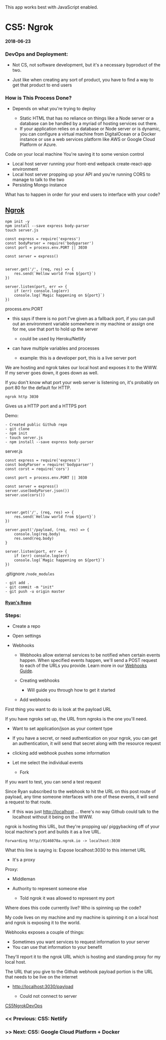 This app works best with JavaScript enabled.

# CS5: Ngrok

#### 2018-06-23

### DevOps and Deployment:

- Not CS, not software development, but it's a necessary byproduct of the two.

- Just like when creating any sort of product, you have to find a way to get that product to end users

### How is This Process Done?

- Depends on what you're trying to deploy

  - Static HTML that has no reliance on things like a Node server or a database can be handled by a myriad of hosting services out there.
  - If your application relies on a database or Node server or is dynamic, you can configure a virtual machine from DigitalOcean or a Docker instance or use a web services platform like AWS or Google Cloud Platform or Azure.

Code on your local machine You're saving it to some version control

- Local host server running your front-end webpack create-react-app environment
- Local host server propping up your API and you're running CORS to manage to talk to the two
- Persisting Mongo instance

What has to happen in order for your end users to interface with your code?

## [Ngrok](https://ngrok.com/)

    npm init -y
    npm install --save express body-parser
    touch server.js

    const express = require('express')
    const bodyParser = require('bodyparser')
    const port = process.env.PORT || 3030

    const server = express()


    server.get('/', (req, res) => {
        res.send(`Hellow world from ${port}`)
    })

    server.listen(port, err => {
        if (err) console.log(err)
        console.log(`Magic happening on ${port}`)
    })

process.env.PORT

- this says if there is no port I've given as a fallback port, if you can pull out an environment variable somewhere in my machine or assign one for me, use that port to hold up the server

  - could be used by Heroku/Netlify

- can have multiple variables and processes

  - example: this is a developer port, this is a live server port

We are hosting and ngrok takes our local host and exposes it to the WWW. If my server goes down, it goes down as well.

If you don't know what port your web server is listening on, it's probably on port 80 for the default for HTTP.

    ngrok http 3030

Gives us a HTTP port and a HTTPS port

Demo:

    - Created public Github repo
    - git clone
    - npm init
    - touch server.js
    - npm install --save express body-parser

server.js

    const express = require('express')
    const bodyParser = require('bodyparser')
    const corst = require('cors')

    const port = process.env.PORT || 3030

    const server = express()
    server.use(bodyParser.json())
    server.use(cors())



    server.get('/', (req, res) => {
        res.send(`Hellow world from ${port}`)
    })

    server.post('/payload, (req, res) => {
        console.log(req.body)
        res.send(req.body)
    }

    server.listen(port, err => {
        if (err) console.log(err)
        console.log(`Magic happening on ${port}`)
    })

.gitignore `/node_modules`

    - git add .
    - git commit -m "init"
    - git push -u origin master

#### [Ryan's Repo](https://github.com/ryanhca/ngrok-webhooks)

### Steps:

- Create a repo
- Open settings
- Webhooks

  - Webhooks allow external services to be notified when certain events happen. When specified events happen, we'll send a POST request to each of the URLs you provide. Learn more in our [Webhooks Guide](https://developer.github.com/webhooks/).
  - Creating webhooks

    - Will guide you through how to get it started

  - Add webhooks

First thing you want to do is look at the payload URL

If you have ngroks set up, the URL from ngroks is the one you'll need.

- Want to set application/json as your content type
- If you have a secret, or need authentication on your ngrok, you can get an authentication, it will send that secret along with the resource request
- clicking add webhook pushes some information
- Let me select the individual events

  - Fork

If you want to test, you can send a test request

Since Ryan subscribed to the webhook to hit the URL on this post route of payload, any time someone interfaces with one of these events, it will send a request to that route.

- If this was just [http://localhost](http://localhost/) ... there's no way Github could talk to the localhost without it being on the WWW.

ngrok is hosting this URL, but they're propping up/ piggybacking off of your local machine's port and builds it as a live URL.

    Forwarding http//9146070a.ngrok.io -> localhost:3030

What this line is saying is: Expose localhost:3030 to this internet URL

- It's a proxy

Proxy:

- Middleman
- Authority to represent someone else

  - Told ngrok it was allowed to represent my port

Where does this code currently live? Who is spinning up the code?

My code lives on my machine and my machine is spinning it on a local host and ngrok is exposing it to the world.

Webhooks exposes a couple of things:

- Sometimes you want services to request information to your server
- You can use that information to your benefit

They'll report it to the ngrok URL which is hosting and standing proxy for my local host.

The URL that you give to the Github webhook payload portion is the URL that needs to be live on the internet

- <http://localhost:3030/payload>

  - Could not connect to server

[CS5](../tags/cs5/index.html)[Ngrok](../tags/ngrok/index.html)[DevOps](../tags/devops/index.html)

### &lt;&lt; Previous: CS5: Netlify

### &gt;&gt; Next: CS5: Google Cloud Platform + Docker
